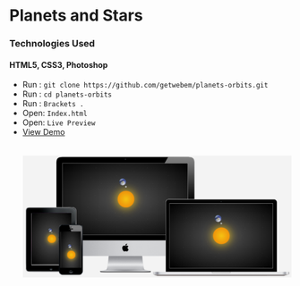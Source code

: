 # Planets and Stars
### Technologies Used
#### HTML5, CSS3, Photoshop
 - Run :  `git clone https://github.com/getwebem/planets-orbits.git`
 - Run :  `cd planets-orbits`
 - Run :  `Brackets .`
 - Open:  `Index.html`
 - Open:  `Live Preview`  
 - [View Demo](http://getwebem.com/planets-orbits/)  
 <br/><br/>
![pic1](https://raw.githubusercontent.com/getwebem/README/master/planets-orbits/Screen%20Shot%202017-08-07%20at%2015.53.53.png)
<br/><br/>
